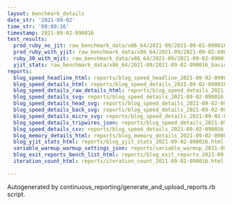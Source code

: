 ```yaml
---
layout: benchmark_details
date_str: '2021-09-02'
time_str: '09:00:16'
timestamp: 2021-09-02-090016
test_results:
  prod_ruby_no_jit: raw_benchmark_data/x86_64/2021-09/2021-09-02-090016_basic_benchmark_prod_ruby_no_jit.json
  prod_ruby_with_yjit: raw_benchmark_data/x86_64/2021-09/2021-09-02-090016_basic_benchmark_prod_ruby_with_yjit.json
  ruby_30_with_mjit: raw_benchmark_data/x86_64/2021-09/2021-09-02-090016_basic_benchmark_ruby_30_with_mjit.json
  yjit_stats: raw_benchmark_data/x86_64/2021-09/2021-09-02-090016_basic_benchmark_yjit_stats.json
reports:
  blog_speed_headline_html: reports/blog_speed_headline_2021-09-02-090016.html
  blog_speed_details_html: reports/blog_speed_details_2021-09-02-090016.html
  blog_speed_details_raw_details_html: reports/blog_speed_details_2021-09-02-090016.raw_details.html
  blog_speed_details_svg: reports/blog_speed_details_2021-09-02-090016.svg
  blog_speed_details_head_svg: reports/blog_speed_details_2021-09-02-090016.head.svg
  blog_speed_details_back_svg: reports/blog_speed_details_2021-09-02-090016.back.svg
  blog_speed_details_micro_svg: reports/blog_speed_details_2021-09-02-090016.micro.svg
  blog_speed_details_tripwires_json: reports/blog_speed_details_2021-09-02-090016.tripwires.json
  blog_speed_details_csv: reports/blog_speed_details_2021-09-02-090016.csv
  blog_memory_details_html: reports/blog_memory_details_2021-09-02-090016.html
  blog_yjit_stats_html: reports/blog_yjit_stats_2021-09-02-090016.html
  variable_warmup_warmup_settings_json: reports/variable_warmup_2021-09-02-090016.warmup_settings.json
  blog_exit_reports_bench_list_html: reports/blog_exit_reports_2021-09-02-090016.bench_list.html
  iteration_count_html: reports/iteration_count_2021-09-02-090016.html

---
```

Autogenerated by continuous_reporting/generate_and_upload_reports.rb script.
